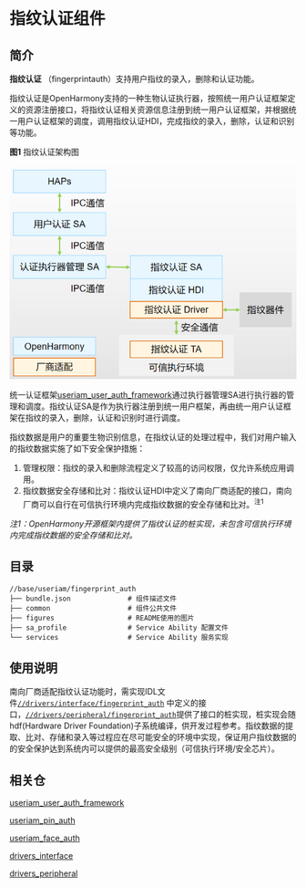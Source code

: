# 指纹认证组件
## 简介

**指纹认证** （fingerprintauth）支持用户指纹的录入，删除和认证功能。

指纹认证是OpenHarmony支持的一种生物认证执行器，按照统一用户认证框架定义的资源注册接口，将指纹认证相关资源信息注册到统一用户认证框架，并根据统一用户认证框架的调度，调用指纹认证HDI，完成指纹的录入，删除，认证和识别等功能。

**图1** 指纹认证架构图

<img src="figures/fingerprintauth_architecture_ZH.png" alt="指纹认证架构图" />

统一认证框架[useriam_user_auth_framework](https://gitee.com/openharmony/useriam_user_auth_framework)通过执行器管理SA进行执行器的管理和调度。指纹认证SA是作为执行器注册到统一用户框架，再由统一用户认证框架在指纹的录入，删除，认证和识别时进行调度。

指纹数据是用户的重要生物识别信息，在指纹认证的处理过程中，我们对用户输入的指纹数据实施了如下安全保护措施：

1. 管理权限：指纹的录入和删除流程定义了较高的访问权限，仅允许系统应用调用。
1. 指纹数据安全存储和比对：指纹认证HDI中定义了南向厂商适配的接口，南向厂商可以自行在可信执行环境内完成指纹数据的安全存储和比对。<sup>注1</sup>

*注1：OpenHarmony开源框架内提供了指纹认证的桩实现，未包含可信执行环境内完成指纹数据的安全存储和比对。*

## 目录

```
//base/useriam/fingerprint_auth
├── bundle.json              # 组件描述文件
├── common                   # 组件公共文件
├── figures                  # README使用的图片
├── sa_profile               # Service Ability 配置文件
└── services                 # Service Ability 服务实现
```

## 使用说明

南向厂商适配指纹认证功能时，需实现IDL文件[`//drivers/interface/fingerprint_auth`](https://gitee.com/openharmony/drivers_interface/tree/master/fingerprint_auth) 中定义的接口，[`//drivers/peripheral/fingerprint_auth`](https://gitee.com/openharmony/drivers_peripheral/tree/master/fingerprint_auth)提供了接口的桩实现，桩实现会随hdf(Hardware Driver Foundation)子系统编译，供开发过程参考。指纹数据的提取、比对、存储和录入等过程应在尽可能安全的环境中实现，保证用户指纹数据的的安全保护达到系统内可以提供的最高安全级别（可信执行环境/安全芯片）。

## 相关仓

[useriam_user_auth_framework](https://gitee.com/openharmony/useriam_user_auth_framework)

[useriam_pin_auth](https://gitee.com/openharmony/useriam_pin_auth)

[useriam_face_auth](https://gitee.com/openharmony/useriam_face_auth)

[drivers_interface](https://gitee.com/openharmony/drivers_interface)

[drivers_peripheral](https://gitee.com/openharmony/drivers_peripheral)
